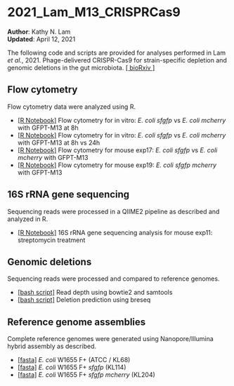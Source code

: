 # 2021_Lam_M13_CRISPRCas9

**Author**: Kathy N. Lam\
**Updated**: April 12, 2021

The following code and scripts are provided for analyses performed in Lam *et al.*, 2021. Phage-delivered CRISPR-Cas9 for strain-specific depletion and
genomic deletions in the gut microbiota. [[ bioRxiv ]](https://www.biorxiv.org/content/10.1101/2020.07.09.193847v1.full)

## Flow cytometry

Flow cytometry data were analyzed using R.

- [[R Notebook]](https://htmlpreview.github.io/?) Flow cytometry for in vitro: *E. coli sfgfp* vs *E. coli mcherry* with GFPT-M13 at 8h
- [[R Notebook]](https://htmlpreview.github.io/?) Flow cytometry for in vitro: *E. coli sfgfp* vs *E. coli mcherry* with GFPT-M13 at 8h vs 24h
- [[R Notebook]](https://htmlpreview.github.io/?https://github.com/turnbaughlab/2021_Lam_M13_CRISPRCas9/blob/main/2020-01-13_flow_exp17.html) Flow cytometry for mouse exp17: *E. coli sfgfp* vs *E. coli mcherry* with GFPT-M13
- [[R Notebook]](https://htmlpreview.github.io/?) Flow cytometry for mouse exp19: *E. coli sfgfp mcherry* with GFPT-M13


## 16S rRNA gene sequencing

Sequencing reads were processed in a QIIME2 pipeline as described and analyzed in R.

- [[R Notebook]](https://htmlpreview.github.io/?) 16S rRNA gene sequencing analysis for mouse exp11: streptomycin treatment


## Genomic deletions

Sequencing reads were processed and compared to reference genomes.

- [[bash script]]() Read depth using bowtie2 and samtools 
- [[bash script]]() Deletion prediction using breseq   

## Reference genome assemblies

Complete reference genomes were generated using Nanopore/Illumina hybrid assembly as described.

- [[fasta]]() *E. coli* W1655 F+ (ATCC / KL68)
- [[fasta]]() *E. coli* W1655 F+ *sfgfp* (KL114)
- [[fasta]]() *E. coli* W1655 F+ *sfgfp mcherry* (KL204)
